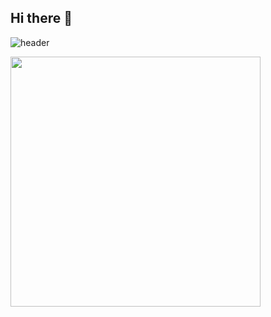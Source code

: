 ## Hi there 👋

![header](https://capsule-render.vercel.app/api?type=${waving}&color=auto&height=${200}&section=header&text=Gong%20Yoon%20Kyung%20&fontSize=${50}&animation=${twinkling})

<img src="https://user-images.githubusercontent.com/80824750/208456048-acbf44a8-cd71-4132-b35a-500047adbe1c.gif" width="400"/>

